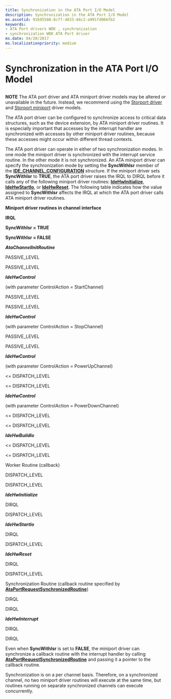 ```yaml
---
title: Synchronization in the ATA Port I/O Model
description: Synchronization in the ATA Port I/O Model
ms.assetid: 91b95588-8cf7-4833-84c2-a991fd066fb2
keywords:
- ATA Port drivers WDK , synchronization
- synchronization WDK ATA Port driver
ms.date: 04/20/2017
ms.localizationpriority: medium
---
```


# Synchronization in the ATA Port I/O Model


## <span id="ddk_synchronization_in_the_ata_port_i_o_model_kg"></span><span id="DDK_SYNCHRONIZATION_IN_THE_ATA_PORT_I_O_MODEL_KG"></span>


**NOTE** The ATA port driver and ATA miniport driver models may be altered or unavailable in the future. Instead, we recommend using the [Storport driver](./storport-driver-overview.md) and [Storport miniport](./storport-miniport-drivers.md) driver models.


The ATA port driver can be configured to synchronize access to critical data structures, such as the device extension, by ATA miniport driver routines. It is especially important that accesses by the interrupt handler are synchronized with accesses by other miniport driver routines, because these accesses might occur within different thread contexts.

The ATA port driver can operate in either of two synchronization modes. In one mode the miniport driver is synchronized with the interrupt service routine. In the other mode it is not synchronized. An ATA miniport driver can specify the synchronization mode by setting the **SyncWithIsr** member of the [**IDE\_CHANNEL\_CONFIGURATION**](/windows-hardware/drivers/ddi/irb/ns-irb-_ide_channel_configuration) structure. If the miniport driver sets **SyncWithIsr** to **TRUE**, the ATA port driver raises the IRQL to DIRQL before it calls any of the following miniport driver routines: [**IdeHwInitialize**](/windows-hardware/drivers/ddi/irb/nc-irb-ide_hw_initialize), [**IdeHwStartIo**](/windows-hardware/drivers/ddi/irb/nc-irb-ide_hw_startio), or [**IdeHwReset**](/windows-hardware/drivers/ddi/irb/nc-irb-ide_hw_reset). The following table indicates how the value assigned to **SyncWithIsr** affects the IRQL at which the ATA port driver calls ATA miniport driver routines.

**Miniport driver routines in channel interface**

**IRQL**

**SyncWithIsr = TRUE**

**SyncWithIsr = FALSE**

***AtaChannelInitRoutine***

PASSIVE\_LEVEL

PASSIVE\_LEVEL

***IdeHwControl***

(with parameter ControlAction = StartChannel)

PASSIVE\_LEVEL

PASSIVE\_LEVEL

***IdeHwControl***

(with parameter ControlAction = StopChannel)

PASSIVE\_LEVEL

PASSIVE\_LEVEL

***IdeHwControl***

(with parameter ControlAction = PowerUpChannel)

&lt;= DISPATCH\_LEVEL

&lt;= DISPATCH\_LEVEL

***IdeHwControl***

(with parameter ControlAction = PowerDownChannel)

&lt;= DISPATCH\_LEVEL

&lt;= DISPATCH\_LEVEL

***IdeHwBuildIo***

&lt;= DISPATCH\_LEVEL

&lt;= DISPATCH\_LEVEL

Worker Routine (callback)

DISPATCH\_LEVEL

DISPATCH\_LEVEL

***IdeHwInitialize***

DIRQL

DISPATCH\_LEVEL

***IdeHwStartIo***

DIRQL

DISPATCH\_LEVEL

***IdeHwReset***

DIRQL

DISPATCH\_LEVEL

Synchronization Routine (callback routine specified by [**AtaPortRequestSynchronizedRoutine**](/windows-hardware/drivers/ddi/irb/nf-irb-ataportrequestsynchronizedroutine))

DIRQL

DIRQL

***IdeHwInterrupt***

DIRQL

DIRQL

 

Even when **SyncWithIsr** is set to **FALSE**, the miniport driver can synchronize a callback routine with the interrupt handler by calling [**AtaPortRequestSynchronizedRoutine**](/windows-hardware/drivers/ddi/irb/nf-irb-ataportrequestsynchronizedroutine) and passing it a pointer to the callback routine.

Synchronization is on a per channel basis. Therefore, on a synchronized channel, no two miniport driver routines will execute at the same time, but routines running on separate synchronized channels can execute concurrently.

